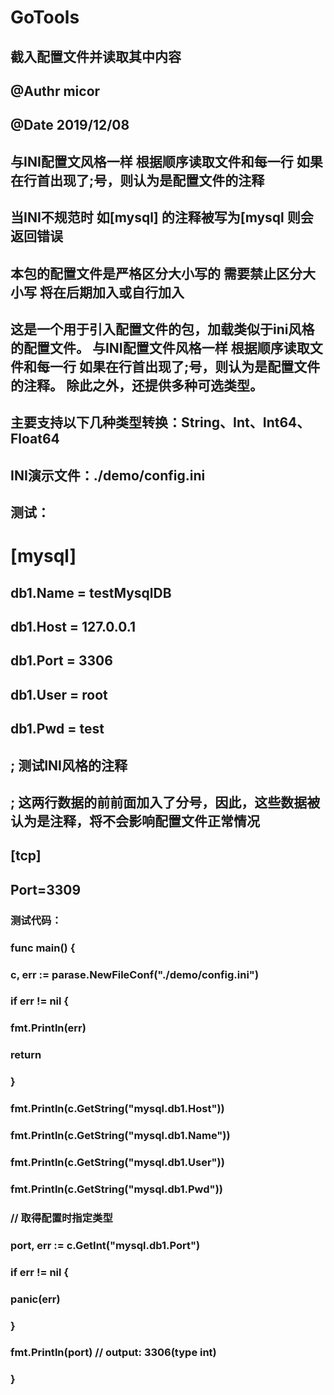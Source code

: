 # GoTools
## 截入配置文件并读取其中内容
 ## @Authr micor
 ## @Date  2019/12/08
 
## 与INI配置文风格一样 根据顺序读取文件和每一行 如果在行首出现了;号，则认为是配置文件的注释
## 当INI不规范时 如[mysql] 的注释被写为[mysql 则会返回错误
## 本包的配置文件是严格区分大小写的 需要禁止区分大小写 将在后期加入或自行加入

## 这是一个用于引入配置文件的包，加载类似于ini风格的配置文件。 与INI配置文件风格一样 根据顺序读取文件和每一行 如果在行首出现了;号，则认为是配置文件的注释。 除此之外，还提供多种可选类型。

## 主要支持以下几种类型转换：String、Int、Int64、Float64

## INI演示文件：./demo/config.ini
## 测试：
# [mysql]
## db1.Name = testMysqlDB
## db1.Host = 127.0.0.1
## db1.Port = 3306
## db1.User = root
## db1.Pwd = test

## ; 测试INI风格的注释
## ; 这两行数据的前前面加入了分号，因此，这些数据被认为是注释，将不会影响配置文件正常情况

## [tcp]
## Port=3309

### 测试代码：
### func main() {
###	c, err := parase.NewFileConf("./demo/config.ini")
###	if err != nil {
###		fmt.Println(err)
###		return
###	}
###	fmt.Println(c.GetString("mysql.db1.Host"))
###	fmt.Println(c.GetString("mysql.db1.Name"))
###	fmt.Println(c.GetString("mysql.db1.User"))
###	fmt.Println(c.GetString("mysql.db1.Pwd"))

###	// 取得配置时指定类型
###	port, err := c.GetInt("mysql.db1.Port")
###	if err != nil {
###		panic(err)
###	}
###	fmt.Println(port) // output: 3306(type int)
### }


